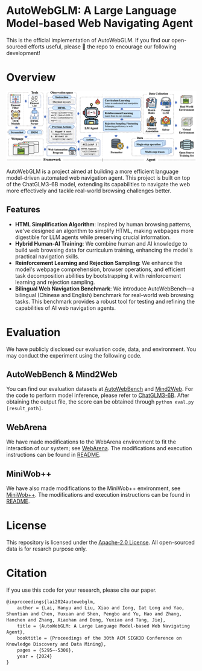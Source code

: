 <h1>AutoWebGLM: A Large Language Model-based Web Navigating Agent</h1>

This is the official implementation of AutoWebGLM. If you find our open-sourced efforts useful, please 🌟 the repo to encourage our following development!

# Overview

![paper](./assets/framework.png)

AutoWebGLM is a project aimed at building a more efficient language model-driven automated web navigation agent. This project is built on top of the ChatGLM3-6B model, extending its capabilities to navigate the web more effectively and tackle real-world browsing challenges better. 

## Features

-   **HTML Simplification Algorithm**: Inspired by human browsing patterns, we've designed an algorithm to simplify HTML, making webpages more digestible for LLM agents while preserving crucial information.
-   **Hybrid Human-AI Training**: We combine human and AI knowledge to build web browsing data for curriculum training, enhancing the model's practical navigation skills.
-   **Reinforcement Learning and Rejection Sampling**: We enhance the model's webpage comprehension, browser operations, and efficient task decomposition abilities by bootstrapping it with reinforcement learning and rejection sampling.
-   **Bilingual Web Navigation Benchmark**: We introduce AutoWebBench—a bilingual (Chinese and English) benchmark for real-world web browsing tasks. This benchmark provides a robust tool for testing and refining the capabilities of AI web navigation agents.

# Evaluation

We have publicly disclosed our evaluation code, data, and environment. You may conduct the experiment using the following code.

## AutoWebBench & Mind2Web

You can find our evaluation datasets at <a href="./autowebbench/" alt="autowebbench">AutoWebBench</a> and <a href="./mind2web/" alt="mind2web">Mind2Web</a>. 
For the code to perform model inference, please refer to <a href="https://huggingface.co/THUDM/chatglm3-6b" alt="chatglm3-6b">ChatGLM3-6B</a>.
After obtaining the output file, the score can be obtained through ```python eval.py [result_path]```.

## WebArena

We have made modifications to the WebArena environment to fit the interaction of our system; see <a href="./webarena/" alt="webarena">WebArena</a>. The modifications and execution instructions can be found in <a href="./webarena/README.md" alt="readme">README</a>.

## MiniWob++

We have also made modifications to the MiniWob++ environment, see <a href="./miniwob++/" alt="miniwob++">MiniWob++</a>. The modifications and execution instructions can be found in <a href="./miniwob++/README.md" alt="readme">README</a>.

# License

This repository is licensed under the [Apache-2.0 License](LICENSE). All open-sourced data is for resarch purpose only.

# Citation
If you use this code for your research, please cite our paper.

```
@inproceedings{lai2024autowebglm,
    author = {Lai, Hanyu and Liu, Xiao and Iong, Iat Long and Yao, Shuntian and Chen, Yuxuan and Shen, Pengbo and Yu, Hao and Zhang, Hanchen and Zhang, Xiaohan and Dong, Yuxiao and Tang, Jie},
    title = {AutoWebGLM: A Large Language Model-based Web Navigating Agent},
    booktitle = {Proceedings of the 30th ACM SIGKDD Conference on Knowledge Discovery and Data Mining},
    pages = {5295–-5306},
    year = {2024}
}
```
